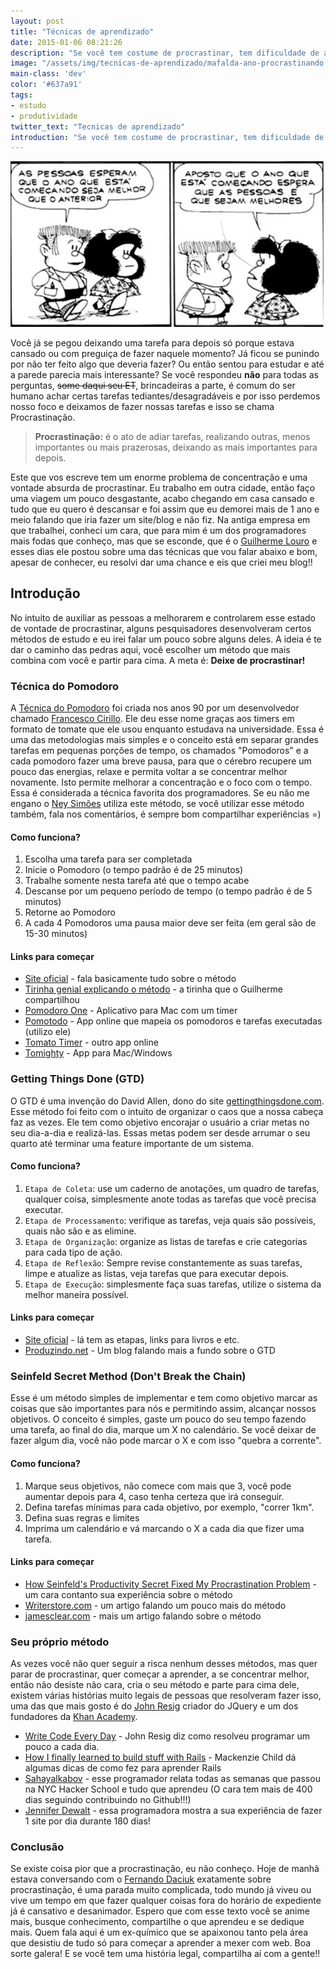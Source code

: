 ```yaml
---
layout: post
title: "Técnicas de aprendizado"
date: 2015-01-06 08:21:26
description: "Se você tem costume de procrastinar, tem dificuldade de aprender algo rápido. Aprenda técnicas que te permitem aprender melhor e aumentar sua produtividade."
image: "/assets/img/tecnicas-de-aprendizado/mafalda-ano-procrastinando.png"
main-class: 'dev'
color: '#637a91'
tags:
- estudo
- produtividade
twitter_text: "Tecnicas de aprendizado"
introduction: "Se você tem costume de procrastinar, tem dificuldade de aprender algo rápido. Aprenda técnicas que te permitam aprender melhor e aumentar sua produtividade."
---
```


![Tirinha da Mafalda: Garoto fala: As pessoas esperam que o ano que está começando seja melhor que o anterior. Mafalda responde: Aposto que o ano que está começando espera que as pessoas é que sejam melhores](/assets/img/tecnicas-de-aprendizado/mafalda-ano-procrastinando.png)

Você já se pegou deixando uma tarefa para depois só porque estava cansado ou com preguiça de fazer naquele momento? Já ficou se punindo por não ter feito algo que deveria fazer? Ou então sentou para estudar e até a parede parecia mais interessante? Se você respondeu **não** para todas as perguntas, <s>some daqui seu ET</s>, brincadeiras a parte, é comum do ser humano achar certas tarefas tediantes/desagradáveis e por isso perdemos nosso foco e deixamos de fazer nossas tarefas e isso se chama Procrastinação.

> **Procrastinação:** é o ato de adiar tarefas, realizando outras, menos importantes ou mais prazerosas, deixando as mais importantes para depois.

Este que vos escreve tem um enorme problema de concentração e uma vontade absurda de procrastinar. Eu trabalho em outra cidade, então faço uma viagem um pouco desgastante, acabo chegando em casa cansado e tudo que eu quero é descansar e foi assim que eu demorei mais de 1 ano e meio falando que iria fazer um site/blog e não fiz. Na antiga empresa em que trabalhei, conheci um cara, que para mim é um dos programadores mais fodas que conheço, mas que se esconde, que é o [Guilherme Louro](https://github.com/guilouro) e esses dias ele postou sobre uma das técnicas que vou falar abaixo e bom, apesar de conhecer, eu resolvi dar uma chance e eis que criei meu blog!!

## Introdução

No intuito de auxiliar as pessoas a melhorarem e controlarem esse estado de vontade de procrastinar, alguns pesquisadores desenvolveram certos métodos de estudo e eu irei falar um pouco sobre alguns deles. A ideia é te dar o caminho das pedras aqui, você escolher um método que mais combina com você e partir para cima. A meta é: **Deixe de procrastinar!**

### Técnica do Pomodoro

A [Técnica do Pomodoro](http://pomodorotechnique.com/) foi criada nos anos 90 por um desenvolvedor chamado [Francesco Cirillo](http://cirilloconsulting.de/). Ele deu esse nome graças aos timers em formato de tomate que ele usou enquanto estudava na universidade. Essa é uma das metodologias mais simples e o conceito está em separar grandes tarefas em pequenas porções de tempo, os chamados "Pomodoros" e a cada pomodoro fazer uma breve pausa, para que o cérebro recupere um pouco das energias, relaxe e permita voltar a se concentrar melhor novamente. Isto permite melhorar a concentração e o foco com o tempo. Essa é considerada a técnica favorita dos programadores. Se eu não me engano o [Ney Simões](https://github.com/neysimoes) utiliza este método, se você utilizar esse método também, fala nos comentários, é sempre bom compartilhar experiências =)

#### Como funciona?

1. Escolha uma tarefa para ser completada
2. Inicie o Pomodoro (o tempo padrão é de 25 minutos)
3. Trabalhe somente nesta tarefa até que o tempo acabe
4. Descanse por um pequeno período de tempo (o tempo padrão é de 5 minutos)
5. Retorne ao Pomodoro
6. A cada 4 Pomodoros uma pausa maior deve ser feita (em geral são de 15-30 minutos)

#### Links para começar

* [Site oficial](http://pomodorotechnique.com/) - fala basicamente tudo sobre o método
* [Tirinha genial explicando o método](http://mel-meow.com/uma-longa-noite-aprendendo/) - a tirinha que o Guilherme compartilhou
* [Pomodoro One](https://itunes.apple.com/us/app/pomodoro-one/id907364780?mt=12) - Aplicativo para Mac com um timer
* [Pomotodo](https://pomotodo.com/app/) - App online que mapeia os pomodoros e tarefas executadas (utilizo ele)
* [Tomato Timer](http://tomato-timer.com/) - outro app online
* [Tomighty](http://www.tomighty.org/) - App para Mac/Windows

### Getting Things Done (GTD)

O GTD é uma invenção do David Allen, dono do site [gettingthingsdone.com](http://gettingthingsdone.com/). Esse método foi feito com o intuito de organizar o caos que a nossa cabeça faz as vezes. Ele tem como objetivo encorajar o usuário a criar metas no seu dia-a-dia e realizá-las. Essas metas podem ser desde arrumar o seu quarto até terminar uma feature importante de um sistema.

#### Como funciona?

1. `Etapa de Coleta`: use um caderno de anotações, um quadro de tarefas, qualquer coisa, simplesmente anote todas as tarefas que você precisa executar.
2. `Etapa de Processamento`: verifique as tarefas, veja quais são possíveis, quais não são e as elimine.
3. `Etapa de Organização`: organize as listas de tarefas e crie categorias para cada tipo de ação.
4. `Etapa de Reflexão`: Sempre revise constantemente as suas tarefas, limpe e atualize as listas, veja tarefas que para executar depois.
5. `Etapa de Execução`: simplesmente faça suas tarefas, utilize o sistema da melhor maneira possível.

#### Links para começar

* [Site oficial](http://gettingthingsdone.com/) - lá tem as etapas, links para livros e etc.
* [Produzindo.net](http://www.produzindo.net/gtd-getting-things-done-parte-1-introducao/) - Um blog falando mais a fundo sobre o GTD

### Seinfeld Secret Method (Don't Break the Chain)

Esse é um método simples de implementar e tem como objetivo marcar as coisas que são importantes para nós e permitindo assim, alcançar nossos objetivos. O conceito é simples, gaste um pouco do seu tempo fazendo uma tarefa, ao final do dia, marque um X no calendário. Se você deixar de fazer algum dia, você não pode marcar o X e com isso "quebra a corrente".

#### Como funciona?

1. Marque seus objetivos, não comece com mais que 3, você pode aumentar depois para 4, caso tenha certeza que irá conseguir.
2. Defina tarefas mínimas para cada objetivo, por exemplo, "correr 1km".
3. Defina suas regras e limites
4. Imprima um calendário e vá marcando o X a cada dia que fizer uma tarefa.

#### Links para começar

* [How Seinfeld's Productivity Secret Fixed My Procrastination Problem](http://lifehacker.com/5886128/how-seinfelds-productivity-secret-fixed-my-procrastination-problem) - um cara contanto sua experiência sobre o método
* [Writerstore.com](http://www.writersstore.com/dont-break-the-chain-jerry-seinfeld/) - um artigo falando um pouco mais do método
* [jamesclear.com](http://jamesclear.com/stop-procrastinating-seinfeld-strategy) - mais um artigo falando sobre o método

### Seu próprio método

As vezes você não quer seguir a risca nenhum desses métodos, mas quer parar de procrastinar, quer começar a aprender, a se concentrar melhor, então não desiste não cara, cria o seu método e parte para cima dele, existem várias histórias muito legais de pessoas que resolveram fazer isso, uma das que mais gosto é do [John Resig](https://github.com/jeresig) criador do JQuery e um dos fundadores da [Khan Academy](https://www.khanacademy.org/).

* [Write Code Every Day](http://ejohn.org/blog/write-code-every-day/) - John Resig diz como resolveu programar um pouco a cada dia.
* [How I finally learned to build stuff with Rails](https://medium.com/@mackenziechild/how-i-finally-learned-rails-95e9b832675b) - Mackenzie Child dá algumas dicas de como fez para aprender Rails
* [Sahayalkabov](http://sahatyalkabov.com/) - esse programador relata todas as semanas que passou na NYC Hacker School e tudo que aprendeu (O cara tem mais de 400 dias seguindo contribuindo no Github!!!)
* [Jennifer Dewalt](http://blog.jenniferdewalt.com/) - essa programadora mostra a sua experiência de fazer 1 site por dia durante 180 dias!

### Conclusão

Se existe coisa pior que a procrastinação, eu não conheço. Hoje de manhã estava conversando com o [Fernando Daciuk](http://blog.da2k.com.br/) exatamente sobre procrastinação, é uma parada muito complicada, todo mundo já viveu ou vive um tempo em que fazer qualquer coisas fora do horário de expediente já é cansativo e desanimador. Espero que com esse texto você se anime mais, busque conhecimento, compartilhe o que aprendeu e se dedique mais. Quem fala aqui é um ex-químico que se apaixonou tanto pela área que desistiu de tudo só para começar a aprender a mexer com web. Boa sorte galera! E se você tem uma história legal, compartilha aí com a gente!!


